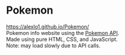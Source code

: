 # Pokemon
https://alexlo1.github.io/Pokemon/  
Pokemon info website using the [Pokemon API](https://pokeapi.co/).  
Made using pure HTML, CSS, and JavaScript.  
Note: may load slowly due to API calls.
